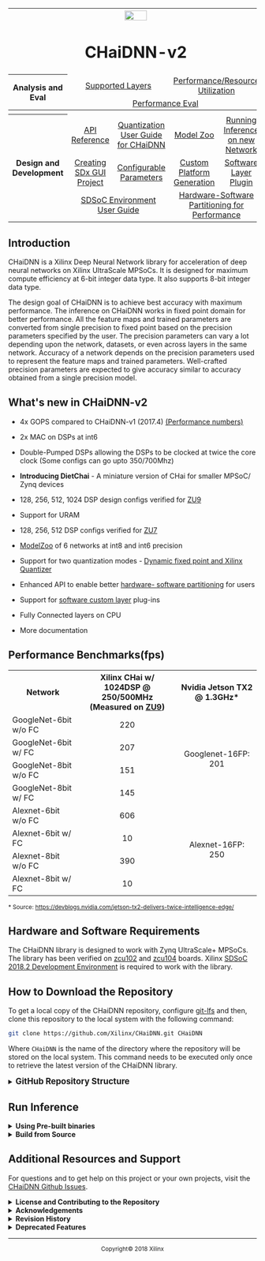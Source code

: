 <table style="width:100%">
<tr>
<th width="100%" colspan="6"><img src="https://www.xilinx.com/content/dam/xilinx/imgs/press/media-kits/corporate/xilinx-logo.png" width="30%"/><h1>CHaiDNN-v2</h2>
</th>
</tr>
  <tr>
    <th rowspan="6" width="17%">Analysis and Eval</th>
   </tr>
<tr>
	<td align="center" colspan="2"><a href="./docs/SUPPORTED_LAYERS.md">Supported Layers</a></td>
	<td align="center" colspan="2"><a href="./docs/PERFORMANCE_SNAPSHOT.md">Performance/Resource Utilization</a></td>
</tr>
  <tr></tr>
<tr>
	<td align="center" colspan="4"><a href="./docs/PERFORMANCE_EVAL.md">Performance Eval</a></td>	
</tr>
<tr></tr>
    <tr></tr>
  <tr><th colspan="6"></th></tr>

  <tr></tr>
  <tr>
     <th rowspan="7" width="17%">Design and Development</th>
   </tr>

<tr>
	<td  align="center"><a href="./docs/API.md">API Reference</a></td>
	<td  align="center"><a href="./docs/QUANTIZATION.md">Quantization User Guide for CHaiDNN</a></td>
	<td  align="center"><a href="./docs/MODELZOO.md">Model Zoo</a></td>
	<td  align="center"><a href="./docs/RUN_NEW_NETWORK.md">Running Inference on new Network</a></td>
</tr>
  <tr></tr>
<tr>
	<td  align="center"><a href="./docs/BUILD_USING_SDX_GUI.md">Creating SDx GUI Project</a></td>
	<td  align="center"><a href="./docs/CONFIGURABLE_PARAMS.md">Configurable Parameters</a></td>
	<td  align="center"><a href="./docs/CUSTOM_PLATFORM_GEN.md">Custom Platform Generation</a></td>
	<td  align="center"><a href="./docs/SOFTWARE_LAYER_PLUGIN.md">Software Layer Plugin</a></td>
</tr>
  <tr></tr>
<tr>
	<td  align="center" colspan="2"><a href="https://www.xilinx.com/support/documentation/sw_manuals/xilinx2017_4/ug1027-sdsoc-user-guide.pdf">SDSoC Environment User Guide</a></td>	
	<td align="center" colspan="2"><a href="./docs/HW_SW_PARTITIONING.md">Hardware-Software Partitioning for Performance</a></td>

</tr>  
</table>

## Introduction

CHaiDNN is a Xilinx Deep Neural Network library for acceleration of deep neural networks on Xilinx UltraScale MPSoCs. It is designed for maximum compute efficiency at 6-bit integer data type. It also supports 8-bit integer data type.

The design goal of CHaiDNN is to achieve best accuracy with maximum performance. The inference on CHaiDNN works in fixed point domain for better performance. All the feature maps and trained parameters are converted from single precision to fixed point based on the precision parameters specified by the user. The precision parameters can vary a lot depending upon the network, datasets, or even across layers in the same network. Accuracy of a network depends on the precision parameters used to represent the feature maps and trained parameters. Well-crafted precision parameters are expected to give accuracy similar to accuracy obtained from a single precision model.

## What's new in CHaiDNN-v2


- 4x GOPS compared to CHaiDNN-v1 (2017.4) [(Performance numbers)](./docs/PERFORMANCE_SNAPSHOT.md)

- 2x MAC on DSPs at int6

- Double-Pumped DSPs allowing the DSPs to be clocked at twice the core clock (Some configs can go upto 350/700Mhz)

- **Introducing DietChai** - A miniature version of CHai for smaller MPSoC/ Zynq devices

- 128, 256, 512, 1024 DSP design configs verified for [ZU9](https://www.xilinx.com/products/boards-and-kits/zcu102.html)

- Support for URAM

- 128, 256, 512 DSP configs verified for [ZU7](https://www.xilinx.com/products/boards-and-kits/zcu104.html)

- [ModelZoo](./docs/MODELZOO.md) of 6 networks at int8 and int6 precision

- Support for two quantization modes - [Dynamic fixed point and Xilinx Quantizer](./docs/QUANTIZATION.md)

- Enhanced API to enable better [hardware- software partitioning](./docs/HW_SW_PARTITIONING.md) for users

- Support for [software custom layer](./docs/SOFTWARE_LAYER_PLUGIN.md) plug-ins

- Fully Connected layers on CPU
- More documentation

## Performance Benchmarks(fps)

<table>
  <tr>
    <th>Network</th>
    <th>Xilinx CHai w/ 1024DSP @ 250/500MHz (Measured on <a href="https://www.xilinx.com/products/boards-and-kits/zcu104.html">ZU9</a>)</th>
    <th>Nvidia Jetson TX2 @ 1.3GHz*</th>
  </tr>
  <tr>
    <td>GoogleNet-6bit w/o FC</td>
    <td width="40%" align="center">220</td>
    <td rowspan="4" align="center">Googlenet-16FP: 201</td>
  </tr>
  <tr>
    <td>GoogleNet-6bit w/ FC</td>
    <td width="40%" align="center">207</td>

  </tr>
  <tr>
    <td>GoogleNet-8bit w/o FC </td>
    <td width="40%" align="center">151</td>

  </tr>
  <tr>
    <td>GoogleNet-8bit w/ FC</td>
    <td width="40%" align="center">145</td>

  </tr>


  <tr>
    <td>Alexnet-6bit w/o FC</td>
    <td width="40%" align="center">606</td>
    <td rowspan="4" align="center">Alexnet-16FP: 250</td>
  </tr>
  <tr>
    <td>Alexnet-6bit w/ FC</td>
    <td width="40%" align="center">10</td>

  </tr>
  <tr>
    <td>Alexnet-8bit w/o FC</td>
    <td width="40%" align="center">390</td>

  </tr>
  <tr>
    <td>Alexnet-8bit w/ FC</td>
    <td width="40%" align="center">10</td>

  </tr>
</table>

<sup>* Source: https://devblogs.nvidia.com/jetson-tx2-delivers-twice-intelligence-edge/</sup>

## Hardware and Software Requirements

The CHaiDNN library is designed to work with Zynq UltraScale+ MPSoCs. The library has been verified on [zcu102](https://www.xilinx.com/products/boards-and-kits/zcu102.html) and [zcu104](https://www.xilinx.com/products/boards-and-kits/zcu104.html) boards. Xilinx [SDSoC 2018.2 Development Environment](https://www.xilinx.com/support/download/index.html/content/xilinx/en/downloadNav/sdx-development-environments.html) is required to work with the library.


## How to Download the Repository

To get a local copy of the CHaiDNN repository, configure [git-lfs](https://github.com/git-lfs/git-lfs/wiki/Installation) and then, clone this repository to the local system with the following command:
``` sh
git clone https://github.com/Xilinx/CHaiDNN.git CHaiDNN
```
Where `CHaiDNN` is the name of the directory where the repository will be stored on the local system. This command needs to be executed only once to retrieve the latest version of the CHaiDNN library.



<details>
<summary><big><strong>GitHub Repository Structure</strong></big></summary>

```sh
CHaiDNN/
|
|-- CONTRIBUTING.md
|-- LICENSE
|-- README.md
|-- SD_Card
|   |-- lib
|   |-- cblas
|   |-- images
|   |-- opencv
|   |-- protobuf
|   |-- zcu102
|   `-- zcu104
|-- design
|   |-- build
|   |-- conv
|   |-- deconv
|   |-- pool
|   `-- wrapper
|-- docs
|   |-- API.md
|   |-- BUILD_USING_SDX_GUI.md
|   |-- CONFIGURABLE_PARAMS.md
|   |-- CUSTOM_PLATFORM_GEN.md
|   |-- HW_SW_PARTITIONING.md
|   |-- MODELZOO.md
|   |-- PERFORMANCE_SNAPSHOT.md
|   |-- QUANTIZATION.md
|   |-- RUN_NEW_NETWORK.md
|   |-- SOFTWARE_LAYER_PLUGIN.md
|   |-- SUPPORTED_LAYERS.md
|   `-- images
|-- software
|   |-- bufmgmt
|   |-- checkers
|   |-- common
|   |-- custom
|   |-- example
|   |-- imageread
|   |-- include
|   |-- init
|   |-- interface
|   |-- scheduler
|   |-- scripts
|   |-- swkernels
|   `-- xtract
`-- tools
    |-- SETUP_TOOLS.md
    `-- tools.zip

```
</details>

## Run Inference

<details>
<summary><strong>Using Pre-built binaries</strong></summary>
<a name="Pre-built"></a>

To run inference on example networks, follow these steps:
1. Download the example network [6-bit GoogleNet with Xilinx Quantization scheme](https://www.xilinx.com/member/forms/download/xef.html?filename=GoogleNetWithoutLRN_XQ.zip). More networks are available as part of the [ModelZoo](./docs/MODELZOO.md).
1. Place the downloaded and unzipped contents at "`SD_Card/models`" directory. Create `SD_Card/models` directory if not present already.

1. Copy the required contents of "`SD_Card`" folder into a SD-Card.
	- opencv
	- protobuf
	- cblas
	- images
	- bit-stream, boot loader, lib & executables (either from `SD_Card/zcu102` or `SD_Card/zcu104`)
1. Insert the SD-Card and power ON the board.

	>**:pushpin: NOTE:**  A serial port emulator (Teraterm/Minicom) is required to interface the user commands to the board

1. Attach a USB-UART cable from the board to the host PC. Set the UART serial port to
	```
	Baud rate: 115200
	Data: 8 bit
	Parity: none
	Stop: 1 bit
	Flow control: none
	```
1. After boot sequence, set LD_LIBRARY_PATH env variable.
    ``` sh
    export OPENBLAS_NUM_THREADS=2
    export LD_LIBRARY_PATH=lib/:opencv/arm64/lib/:protobuf/arm64/lib:cblas/arm64/lib
    ```
1. Create a folder "`out`" inside the network directory to save the outputs
    	``` sh
       cd /mnt
       mkdir models/<network>/out
       ```
1. Execute "`*.elf`" file to run inference

    - The format for running these example networks is described below:
      ```sh
      ./<example network>.elf <quantization scheme> <bit width> <img1_path> <img2_path>
      ```
    - For GoogleNet 6-bit inference with Xilinx quantization scheme execute the following
      ```sh
      ./googlenet.elf Xilinx 6 images/camel.jpg images/goldfish.JPEG
      ```	  
1. Sync after execution		
	``` sh
	cd /
	sync
	umount /mnt
	```
1. Output will be written into text file inside respective output folders.
	```
	Ex : models/<network>/out
	```
>**:pushpin: NOTE:**  Failing to run `sync` might corrupt the file system and cause crash on subsequent runs.

>**:pushpin: NOTE:**  For running inference on a new network, please follow the instructions in [Run new Network using CHaiDNN](./RUN_NEW_NETWORK.md).

</details>

<details>
<summary><strong>Build from Source</strong></summary>

CHaiDNN can be built using Makefiles OR using SDx IDE. The below steps describe how to build CHaiDNN using Makefiles. For steps to build using SDx IDE, see the instructions in [Build using SDx IDE](./docs/BUILD_USING_SDX_GUI.md).

<details>
<summary><strong>Build CHaiDNN Hardware</strong></summary>

Please follow the steps to build the design for zcu102 (ZU9 device based board)

1. Please generate a custom platform with 1x and 2x clocks using the steps described [here](./docs/CUSTOM_PLATFORM_GEN.md). With Chai-v2, we now have the DSPs operating at twice the frequency of the rest of the core.


1. Go to `CHaiDNN/design/build` folder.


1. Set SDx tool environment
   - For BASH:
	 ```sh
	 source <SDx Installation Dir>/installs/lin64/SDx/2018.2/settings64.sh
	 ```
   - For CSH
	 ```sh
	 source <SDx Installation Dir>/installs/lin64/SDx/2018.2/settings64.csh
	 ```
1. To build the design, run Makefile. (By default this will build 1024 DSP design @ 200/400 MHz)
	 ```sh
	 make ultraclean
	 make
	 ```

   >**:pushpin: NOTE:**  
   > - To build `DietChai`, run `make DIET_CHAI_Z=1`. This builds a design with 128 compute DSPs and 64-bit AXI interface. Run `make DIET_CHAI_ZUPLUS=1` to build a design with 128 compute DSPs and 128-bit AXI interface.
   > - To exclude deconv Kernel, set `DECONV_ENABLE=0` in Makefile. Default is `DECONV_ENABLE=1`.
   > - To exclude Pool Kernel, set `POOL_ENABLE=0` in Makefile. With this setting, Pooling functionality embedded in Convolution accelerator is used. Default is `POOL_ENABLE=1`.
   > - When building `DietChai`, do not change `POOL_ENABLE`, `DECONV_ENABLE` values in Makefile.

1. After the build is completed, copy the `libxlnxdnn.so` file and other build files (`BOOT.BIN`, `image.ub` and `_sds` directory) inside `build/sd_card` to `SD_Card` directory.
	 ```sh
	 make copy
	 ```
1. The hardware setup is now ready.


  >**:pushpin: NOTE:**  
  > - The 1024 DSP config was timing closed at 250/500Mhz with an iterative synthesis and P&R strategy. In the first iteration, the design was taken through the SDx flow (all the way till the bitstream Gen) at 200/400Mhz. In the second iteration the post-routed design from the first iteration was re-routed at 250/500Mhz. We believe that this is a general strategy that can be applied for other configs also. We would definitely like to hear from you on this if you are able to crank the frequency further up on other configs with this strategy.
  > - Please note that when you try building some of the configs that are mentioned in the [performance table](./docs/PERFORMANCE_SNAPSHOT.md), you might see some negative slack reported by the tools but we encourage you to try the bitstreams generated on hardware for functionality. These timing closure issues can be cleaned up with some special synthesis and P&R strategies. (You are welcome to try the timing-closure strategies that have worked for you in the past on other designs.)
 

</details>

<details>
<summary><strong>Build CHaiDNN Software</strong></summary>

Follow the steps to compile the software stack.

1. Copy `libxlnxdnn.so` to `SD_Card/lib` directory. The `libxlnxdnn.so` file can be found in the `design/build/sd_card` directory once the HW build is finished. You can skip this step if have already copied the `libxlnxdnn.so` file to the suggested directory.

1. Set the SDx tool environment.
   - CSH
	 ```sh
	 source <SDx Installation Dir>/installs/lin64/SDx/2018.2/settings64.csh
	 ```     
   - BASH
	 ```sh
	 source <SDx Installation Dir>/installs/lin64/SDx/2018.2/settings64.sh
	 ```

1. Go to the `software` directory. This contains all the files to generate software libraries (.so).    
	 ```sh
	 cd <path to CHaiDNN>/software
	 ```

1. Go to `scripts` directory, open `Makefile` and update the `SDx_BUILD_PATH` variable. See example below.
	 ```
	 SDx_BUILD_PATH = <SDx Installation Dir>/installs/lin64/SDx/2018.2
	 ```

1. Now run the following commands.

	 ```sh
	 make ultraclean
	 make
	 ```

   >**:pushpin: NOTE:**  
   > - To build `DietChai`, run `make DIET_CHAI_Z=1`. This builds a design with 128 compute DSPs and 64-bit AXI interface. Run `make DIET_CHAI_ZUPLUS=1` to build a design with 128 compute DSPs and 128-bit AXI interface.
   > - To exclude deconv Kernel, set `DECONV_ENABLE=0` in Makefile. Default is `DECONV_ENABLE=1`.
   > - To exclude Pool Kernel, set `POOL_ENABLE=0` in Makefile. With this setting, Pooling functionality embedded in Convolution accelerator is used. Default is `POOL_ENABLE=1`.
   > - When building `DietChai`, do not change `POOL_ENABLE`, `DECONV_ENABLE` values in Makefile.

   >**:pushpin: NOTE:**  Ensure that the software and the hardware are build with the same settings.

1. Make will copy all executables to `SD_Card` directory and all `.so` files to `SD_Card/lib` directory.

1. Now, we are set to run inference. Follow the steps mentioned in "[run inference using pre-build binaries](./README.md#Pre-built)"
</details>
</details>


## Additional Resources and Support

For questions and to get help on this project or your own projects, visit the [CHaiDNN Github Issues](https://github.com/Xilinx/CHaiDNN/issues).

<details>
<summary><strong>License and Contributing to the Repository</strong></summary>
	
The source for this project is licensed under the [Apache License 2.0](./LICENSE)

To contribute to this project, follow the guidelines in the [Repository Contribution README](./CONTRIBUTING.md)
</details>
<details>
<summary><strong>Acknowledgements</strong></summary>

- [Xilinx Inc.](http://www.xilinx.com)
- [Caffe | Berkeley Vision and Learning Center](http://caffe.berkeleyvision.org/)
- [Protocol Buffers | Google](https://developers.google.com/protocol-buffers/)
- [CBLAS](http://www.openblas.net/)
- [OpenCV](https://opencv.org/)

</details>
<details>
<summary><strong>Revision History</strong></summary>

Date      | Readme Version | Release Notes			| Tool Version
----------|----------------|------------------------|-------------
Feb, 2018 | 1.0            | Initial Xilinx release | SDx-2017.4
June, 2018 | 2.0            | CHaiDNN-v2 | SDx-2018.2
</details>
<details>
<summary><strong>Deprecated Features</strong></summary>

- 16-bit activations
</details>

<hr/>
<p align="center"><sup>Copyright&copy; 2018 Xilinx</sup></p>
